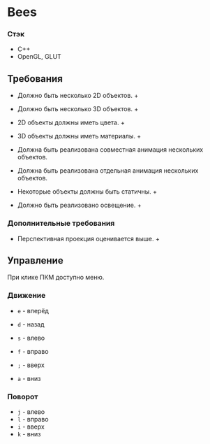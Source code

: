 # Bees

### Стэк
* C++
* OpenGL, GLUT

## Требования
* Должно быть несколько 2D объектов. +
* Должно быть несколько 3D объектов. +

* 2D объекты должны иметь цвета. +
* 3D объекты должны иметь материалы. + 

* Должна быть реализована совместная анимация нескольких объектов.  
* Должна быть реализована отдельная анимация нескольких объектов.  
* Некоторые объекты должны быть статичны. +

* Должно быть реализовано освещение. +

### Дополнительные требования
* Перспективная проекция оценивается выше. +


## Управление
При клике ПКМ доступно меню. 

### Движение
* `e` - вперёд
* `d` - назад
* `s` - влево
* `f` - вправо

* `;` - вверх 
* `a` - вниз

### Поворот
* `j` - влево
* `l` - вправо
* `i` - вверх
* `k` - вниз
